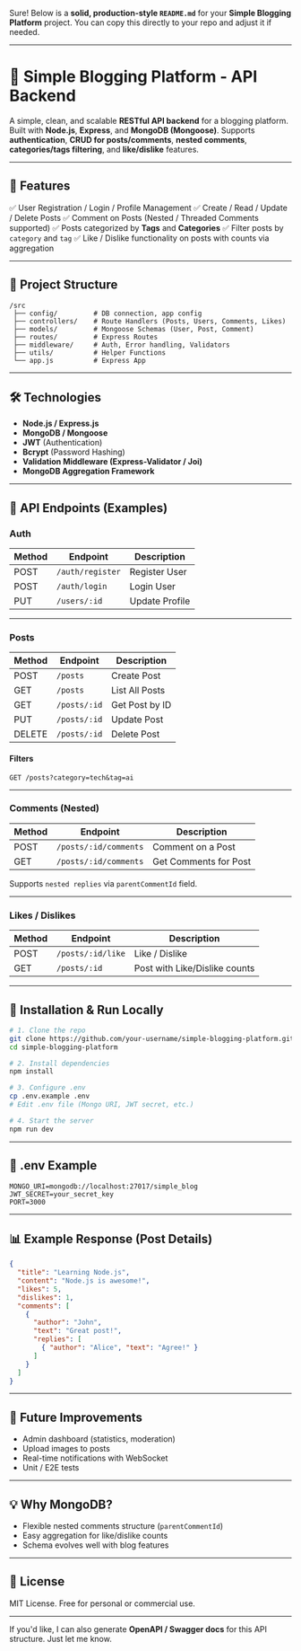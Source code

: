 Sure! Below is a **solid, production-style `README.md`** for your **Simple Blogging Platform** project. You can copy this directly to your repo and adjust it if needed.

---

# 📝 Simple Blogging Platform - API Backend

A simple, clean, and scalable **RESTful API backend** for a blogging platform.
Built with **Node.js**, **Express**, and **MongoDB (Mongoose)**.
Supports **authentication**, **CRUD for posts/comments**, **nested comments**, **categories/tags filtering**, and **like/dislike** features.

---

## 🚀 Features

✅ User Registration / Login / Profile Management
✅ Create / Read / Update / Delete Posts
✅ Comment on Posts (Nested / Threaded Comments supported)
✅ Posts categorized by **Tags** and **Categories**
✅ Filter posts by `category` and `tag`
✅ Like / Dislike functionality on posts with counts via aggregation

---

## 📂 Project Structure

```
/src
 ├── config/         # DB connection, app config
 ├── controllers/    # Route Handlers (Posts, Users, Comments, Likes)
 ├── models/         # Mongoose Schemas (User, Post, Comment)
 ├── routes/         # Express Routes
 ├── middleware/     # Auth, Error handling, Validators
 ├── utils/          # Helper Functions
 └── app.js          # Express App
```

---

## 🛠️ Technologies

* **Node.js / Express.js**
* **MongoDB / Mongoose**
* **JWT** (Authentication)
* **Bcrypt** (Password Hashing)
* **Validation Middleware (Express-Validator / Joi)**
* **MongoDB Aggregation Framework**

---

## 🔐 API Endpoints (Examples)

### **Auth**

| Method | Endpoint         | Description    |
| ------ | ---------------- | -------------- |
| POST   | `/auth/register` | Register User  |
| POST   | `/auth/login`    | Login User     |
| PUT    | `/users/:id`     | Update Profile |

---

### **Posts**

| Method | Endpoint     | Description    |
| ------ | ------------ | -------------- |
| POST   | `/posts`     | Create Post    |
| GET    | `/posts`     | List All Posts |
| GET    | `/posts/:id` | Get Post by ID |
| PUT    | `/posts/:id` | Update Post    |
| DELETE | `/posts/:id` | Delete Post    |

#### Filters

```http
GET /posts?category=tech&tag=ai
```

---

### **Comments (Nested)**

| Method | Endpoint              | Description           |
| ------ | --------------------- | --------------------- |
| POST   | `/posts/:id/comments` | Comment on a Post     |
| GET    | `/posts/:id/comments` | Get Comments for Post |

Supports `nested replies` via `parentCommentId` field.

---

### **Likes / Dislikes**

| Method | Endpoint          | Description                   |
| ------ | ----------------- | ----------------------------- |
| POST   | `/posts/:id/like` | Like / Dislike                |
| GET    | `/posts/:id`      | Post with Like/Dislike counts |

---

## 🧪 Installation & Run Locally

```bash
# 1. Clone the repo
git clone https://github.com/your-username/simple-blogging-platform.git
cd simple-blogging-platform

# 2. Install dependencies
npm install

# 3. Configure .env
cp .env.example .env
# Edit .env file (Mongo URI, JWT secret, etc.)

# 4. Start the server
npm run dev
```

---

## 📝 .env Example

```
MONGO_URI=mongodb://localhost:27017/simple_blog
JWT_SECRET=your_secret_key
PORT=3000
```

---

## 📊 Example Response (Post Details)

```json
{
  "title": "Learning Node.js",
  "content": "Node.js is awesome!",
  "likes": 5,
  "dislikes": 1,
  "comments": [
    {
      "author": "John",
      "text": "Great post!",
      "replies": [
        { "author": "Alice", "text": "Agree!" }
      ]
    }
  ]
}
```

---

## 🚧 Future Improvements

* Admin dashboard (statistics, moderation)
* Upload images to posts
* Real-time notifications with WebSocket
* Unit / E2E tests

---

## 💡 Why MongoDB?

* Flexible nested comments structure (`parentCommentId`)
* Easy aggregation for like/dislike counts
* Schema evolves well with blog features

---

## 📖 License

MIT License. Free for personal or commercial use.

---

If you'd like, I can also generate **OpenAPI / Swagger docs** for this API structure. Just let me know.
